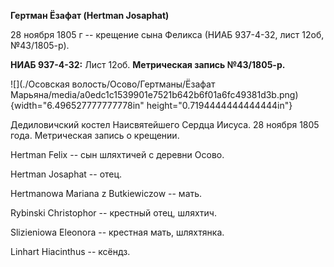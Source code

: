 **Гертман Ёзафат (Hertman Josaphat)**

28 ноября 1805 г -- крещение сына Феликса (НИАБ 937-4-32, лист 12об,
№43/1805-р).

**НИАБ 937-4-32:** Лист 12об. **Метрическая запись №43/1805-р.**

![](./Осовская волость/Осово/Гертманы/Ёзафат Марьяна/media/a0edc1c1539901e7521b642b6f01a6fc49381d3b.png){width="6.496527777777778in"
height="0.7194444444444444in"}

Дедиловичский костел Наисвятейшего Сердца Иисуса. 28 ноября 1805 года.
Метрическая запись о крещении.

Hertman Felix -- сын шляхтичей с деревни Осово.

Hertman Josaphat -- отец.

Hertmanowa Mariana z Butkiewiczow -- мать.

Rybinski Christophor -- крестный отец, шляхтич.

Slizieniowa Eleonora -- крестная мать, шляхтянка.

Linhart Hiacinthus -- ксёндз.
